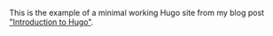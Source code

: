 This is the example of a minimal working Hugo site from my blog post ["Introduction to Hugo"](https://minin.tech/posts/introduction-to-hugo/).